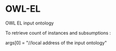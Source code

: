 # OWL-EL

OWL EL input ontology

To retrieve count of instances and subsumptions :

args[0] = "//local address of the input ontology"
